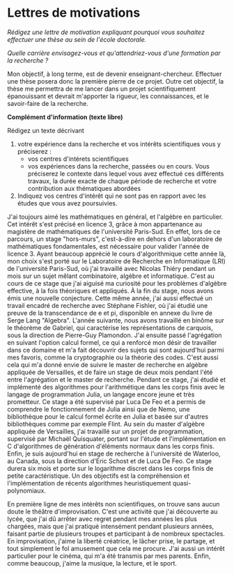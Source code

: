 # Lettres de motivations

*Rédigez une lettre de motivation expliquant pourquoi vous souhaitez effectuer
une thèse au sein de l'école doctorale.*

*Quelle carrière envisagez-vous et qu'attendriez-vous d'une formation par la
recherche ?*

Mon objectif, à long terme, est de devenir enseignant-chercheur. Effectuer une
thèse posera donc la première pierre de ce projet. Outre cet objectif, la thèse
me permettra de me lancer dans un projet scientifiquement épanouissant et
devrait m'apporter la rigueur, les connaissances, et le savoir-faire de la
recherche.

**Complément d'information (texte libre)**

Rédigez un texte décrivant
1. votre expérience dans la recherche et vos intérêts scientifiques vous y
   préciserez :
    + vos centres d'intérets scientifiques
    + vos expériences dans la recherche, passées ou en cours. Vous préciserez le
      contexte dans lequel vous avez effectué ces différents travaux, la durée
      exacte de chaque période de recherche et votre contribution aux
      thématiques abordées
2. Indiquez vos centres d'intérêt qui ne sont pas en rapport avec les études que
   vous avez poursuivies.

J'ai toujours aimé les mathématiques en général, et l'algèbre en particulier.
Cet intérêt s'est précisé en licence 3, grâce à mon appartenance au magistère de
mathématiques de l'université Paris-Sud. En effet, lors de ce parcours, un stage
"hors-murs", c'est-à-dire en dehors d'un laboratoire de mathématiques
fondamentales, est nécessaire pour valider l'année de licence 3. Ayant beaucoup
apprécié le cours d'algorithmique cette année là, mon choix s'est porté sur le
Laboratoire de Recherche en Informatique (LRI) de l'université Paris-Sud, où j'ai travaillé avec Nicolas
Thiéry pendant un mois sur un sujet mêlant combinatoire, algèbre et
informatique. C'est au cours de ce stage que j'ai aiguisé ma curiosité pour les
problèmes d'algèbre effective, à la fois théoriques et appliqués. À la fin du
stage, nous avons émis une nouvelle conjecture. Cette même année, j'ai aussi
effectué un travail encadré de recherche avec Stéphane Fishler, où j'ai étudié
une preuve de la transcendance de e et pi, disponible en annexe du livre de
Serge Lang "Algebra". L'année suivante, nous avons travaillé en binôme sur le 
théorème de Gabriel, qui caractérise les représentations de carquois, sous la 
direction de Pierre-Guy Plamondon. J'ai ensuite passé l'agrégation en suivant
l'option calcul formel, ce qui a renforcé mon désir de travailler dans ce
domaine et m'a fait découvrir des sujets qui sont aujourd'hui parmi mes 
favoris, comme la cryptographie ou la théorie des codes. C'est aussi cela qui
m'a donné envie de suivre le master de recherche en algèbre appliquée de
Versailles, et de faire un stage de deux mois pendant l'été entre l'agrégation
et le master de recherche. Pendant ce stage, j'ai étudié et implémenté des algorithmes
pour l'arithmétique dans les corps finis avec le langage de programmation
Julia, un langage encore jeune et très prometteur. Ce stage a été
supervisé par Luca De Feo et a permis de comprendre le fonctionnement de Julia
ainsi que de Nemo, une bibliothèque pour le calcul formel écrite en Julia et
basée sur d'autres bibliothèques comme par exemple Flint. Au sein du master
d'algèbre appliquée de Versailles, j'ai travaillé sur un projet de
programmation, supervisé par Michaël Quisquater, portant sur l'étude et
l'implémentation en C d'algorithmes de génération d'éléments normaux dans les
corps finis. Enfin, je suis aujourd'hui en stage de recherche à l'université de
Waterloo, au Canada, sous la direction d'Eric Schost et de Luca De Feo. Ce stage
durera six mois et porte sur le logarithme discret dans les corps finis de
petite caractéristique. Un des objectifs est la compréhension et
l'implémentation de récents algorithmes heuristiquement quasi-polynomiaux.

En première ligne de mes intérêts non scientifiques, on trouve sans aucun doute
le théâtre d'improvisation. C'est une activité que j'ai découverte au lycée, que
j'ai dû arrêter avec regret pendant mes années les plus chargées, mais que j'ai
pratiqué intensément pendant plusieurs années, faisant partie de plusieurs
troupes et participant à de nombreux spectacles. En improvisation, j'aime la
liberté créatrice, le lâcher prise, le partage, et tout simplement le fol
amusement que cela me procure. J'ai aussi un intérêt particulier pour le cinéma,
qui m'a été transmis par mes parents. Enfin, comme beaucoup, j'aime la musique,
la lecture, et le sport.
